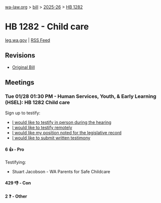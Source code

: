 [wa-law.org](/) > [bill](/bill/) > [2025-26](/bill/2025-26/) > [HB 1282](/bill/2025-26/hb/1282/)

# HB 1282 - Child care
[leg.wa.gov](https://app.leg.wa.gov/billsummary?BillNumber=1282&Year=2025&Initiative=false) | [RSS Feed](./rss.xml)

## Revisions
* [Original Bill](1/)

## Meetings
### Tue 01/28 01:30 PM - Human Services, Youth, & Early Learning (HSEL): HB 1282 Child care
Sign up to testify:
* [I would like to testify in person during the hearing](https://app.leg.wa.gov/csi/Testifier/Add?chamber=House&mId=32563&aId=162002&caId=25092&tId=1)
* [I would like to testify remotely](https://app.leg.wa.gov/csi/Testifier/Add?chamber=House&mId=32563&aId=162002&caId=25092&tId=2)
* [I would like my position noted for the legislative record](https://app.leg.wa.gov/csi/Testifier/Add?chamber=House&mId=32563&aId=162002&caId=25092&tId=3)
* [I would like to submit written testimony](https://app.leg.wa.gov/csi/Testifier/Add?chamber=House&mId=32563&aId=162002&caId=25092&tId=4)

#### 6 👍 - Pro
Testifying:
* Stuart Jacobson - WA Parents for Safe Childcare

#### 429 👎 - Con

#### 2 ❓ - Other

